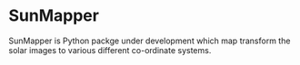 # SunMapper
SunMapper is Python packge under development which map transform the solar images to various different co-ordinate systems. 
